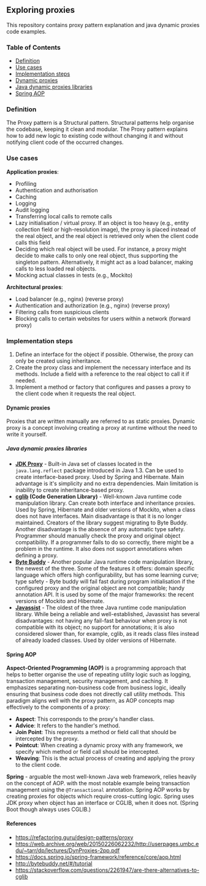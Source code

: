 ## Exploring proxies

This repository contains proxy pattern explanation and java dynamic proxies code examples.

### Table of Contents

- [Definition](#definition)
- [Use cases](#use-cases)
- [Implementation steps](#implementation-steps)
- [Dynamic proxies](#dynamic-proxies)
- [Java dynamic proxies libraries](#java-dynamic-proxies-libraries)
- [Spring AOP](#spring-aop)

### Definition

The Proxy pattern is a Structural pattern. Structural patterns help organise the codebase, keeping it clean and modular. The Proxy pattern explains how to add new logic to existing code without changing it and without notifying client code of the occurred changes.

### Use cases

**Application proxies**:
- Profiling
- Authentication and authorisation
- Caching
- Logging
- Audit logging
- Transferring local calls to remote calls
- Lazy initialisation / virtual proxy. If an object is too heavy (e.g., entity collection field or high-resolution image), the proxy is placed instead of the real object, and the real object is retrieved only when the client code calls this field
- Deciding which real object will be used. For instance, a proxy might decide to make calls to only one real object, thus supporting the singleton pattern. Alternatively, it might act as a load balancer, making calls to less loaded real objects.
- Mocking actual classes in tests (e.g., Mockito)

**Architectural proxies**:
- Load balancer (e.g., nginx) (reverse proxy)
- Authentication and authorization (e.g., nginx) (reverse proxy)
- Filtering calls from suspicious clients
- Blocking calls to certain websites for users within a network (forward proxy)

### Implementation steps

1. Define an interface for the object if possible. Otherwise, the proxy can only be created using inheritance.
2. Create the proxy class and implement the necessary interface and its methods. Include a field with a reference to the real object to call it if needed.
3. Implement a method or factory that configures and passes a proxy to the client code when it requests the real object.

#### Dynamic proxies

Proxies that are written manually are referred to as static proxies. Dynamic proxy is a concept involving creating a proxy at runtime without the need to write it yourself.

##### Java dynamic proxies libraries
- **[JDK Proxy](https://docs.oracle.com/javase/8/docs/technotes/guides/reflection/proxy.html)** - Built-in Java set of classes located in the <code>java.lang.reflect</code> package introduced in Java 1.3. Can be used to create interface-based proxy. Used by Spring and Hibernate. Main advantage is it's simplicity and no extra dependencies. Main limitation is inability to create inheritance-based proxy.
- **[cglib](https://github.com/cglib/cglib) (Code Generation Library)** - Well-known Java runtime code manipulation library. Can create both interface and inheritance proxies. Used by Spring, Hibernate and older versions of Mockito, when a class does not have interfaces. Main disadvantage is that it is no longer maintained. Creators of the library suggest migrating to Byte Buddy. Another disadvantage is the absence of any automatic type safety. Programmer should manually check the proxy and original object compatibility. If a programmer fails to do so correctly, there might be a problem in the runtime. It also does not support annotations when defining a proxy.
- **[Byte Buddy](https://github.com/raphw/byte-buddy)** - Another popular Java runtime code manipulation library, the newest of the three. Some of the features it offers: domain specific language which offers high configurability, but has some learning curve; type safety - Byte buddy will fail fast during program initialisation if the configured proxy and the original object are not compatible; handy annotation API. It is used by some of the major frameworks: the recent versions of Mockito and Hibernate.
- **[Javassist](https://github.com/jboss-javassist/javassist)** - The oldest of the three Java runtime code manipulation library. While being a reliable and well-established, Javassist has several disadvantages: not having any fail-fast behaviour when proxy is not compatible with its object; no support for annotations; it is also considered slower than, for example, cglib, as it reads class files instead of already loaded classes. Used by older versions of Hibernate.

#### Spring AOP

**Aspect-Oriented Programming (AOP)** is a programming approach that helps to better organise the use of repeating utility logic such as logging, transaction management, security management, and caching. It emphasizes separating non-business code from business logic, ideally ensuring that business code does not directly call utility methods. This paradigm aligns well with the proxy pattern, as AOP concepts map effectively to the components of a proxy:

- **Aspect**: This corresponds to the proxy's handler class.
- **Advice**: It refers to the handler's method.
- **Join Point**: This represents a method or field call that should be intercepted by the proxy.
- **Pointcut**: When creating a dynamic proxy with any framework, we specify which method or field call should be intercepted.
- **Weaving**: This is the actual process of creating and applying the proxy to the client code.

**Spring** - arguable the most well-known Java web framework, relies heavily on the concept of AOP. with the most notable example being transaction management using the <code>@Transactional</code> annotation. Spring AOP works by creating proxies for objects which require cross-cutting logic. Spring uses JDK proxy when object has an interface or CGLIB, when it does not. (Spring Boot though always uses CGLIB.)

#### References

- https://refactoring.guru/design-patterns/proxy
- https://web.archive.org/web/20150226062232/http://userpages.umbc.edu/~tarr/dp/lectures/DynProxies-2pp.pdf
- https://docs.spring.io/spring-framework/reference/core/aop.html
- http://bytebuddy.net/#/tutorial
- https://stackoverflow.com/questions/2261947/are-there-alternatives-to-cglib